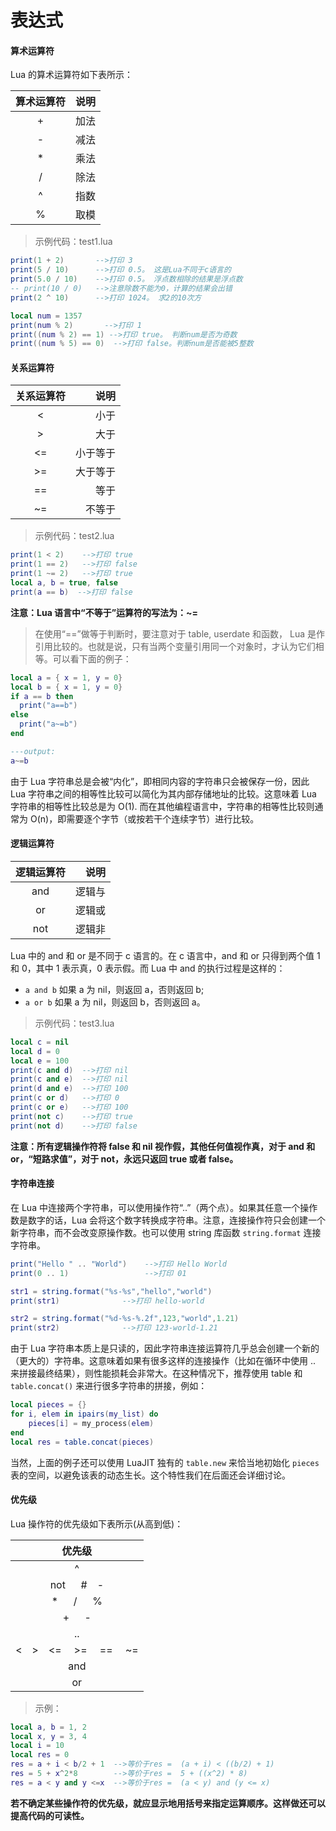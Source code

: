 # 表达式

#### 算术运算符

Lua 的算术运算符如下表所示：

| 算术运算符   | 说明   |
|:-----------:| -----:|
| + | 加法 |
| - | 减法 |
| * | 乘法 |
| / | 除法 |
| ^ | 指数 |
| % | 取模 |

> 示例代码：test1.lua

```lua
print(1 + 2)       -->打印 3
print(5 / 10)      -->打印 0.5。 这是Lua不同于c语言的
print(5.0 / 10)    -->打印 0.5。 浮点数相除的结果是浮点数
-- print(10 / 0)   -->注意除数不能为0，计算的结果会出错
print(2 ^ 10)      -->打印 1024。 求2的10次方

local num = 1357
print(num % 2)       -->打印 1
print((num % 2) == 1) -->打印 true。 判断num是否为奇数
print((num % 5) == 0)  -->打印 false。判断num是否能被5整数
```

#### 关系运算符

| 关系运算符   | 说明   |
|:-----------:| -----:|
|   <    | 小于     |
|   >    | 大于     |
|   <=   | 小于等于  |
|   >=   | 大于等于  |
|   ==   | 等于     |
|   ~=   | 不等于   |

> 示例代码：test2.lua

```lua
print(1 < 2)    -->打印 true
print(1 == 2)   -->打印 false
print(1 ~= 2)   -->打印 true
local a, b = true, false
print(a == b)  -->打印 false
```

**注意：Lua 语言中“不等于”运算符的写法为：~=**

> 在使用“==”做等于判断时，要注意对于 table, userdate 和函数， Lua 是作引用比较的。也就是说，只有当两个变量引用同一个对象时，才认为它们相等。可以看下面的例子：

```lua
local a = { x = 1, y = 0}
local b = { x = 1, y = 0}
if a == b then
  print("a==b")
else
  print("a~=b")
end

---output:
a~=b
```

由于 Lua 字符串总是会被“内化”，即相同内容的字符串只会被保存一份，因此 Lua 字符串之间的相等性比较可以简化为其内部存储地址的比较。这意味着 Lua 字符串的相等性比较总是为 O(1). 而在其他编程语言中，字符串的相等性比较则通常为 O(n)，即需要逐个字节（或按若干个连续字节）进行比较。

#### 逻辑运算符

| 逻辑运算符   | 说明  |
|:-----------:| ----:|
|   and   | 逻辑与    |
|   or    | 逻辑或    |
|   not   | 逻辑非    |

Lua 中的 and 和 or 是不同于 c 语言的。在 c 语言中，and 和 or 只得到两个值 1 和 0，其中 1 表示真，0 表示假。而 Lua 中 and 的执行过程是这样的：

- `a and b` 如果 a 为 nil，则返回 a，否则返回 b;
- `a or b` 如果 a 为 nil，则返回 b，否则返回 a。

> 示例代码：test3.lua

```lua
local c = nil
local d = 0
local e = 100
print(c and d)  -->打印 nil
print(c and e)  -->打印 nil
print(d and e)  -->打印 100
print(c or d)   -->打印 0
print(c or e)   -->打印 100
print(not c)    -->打印 true
print(not d)    -->打印 false
```

**注意：所有逻辑操作符将 false 和 nil 视作假，其他任何值视作真，对于 and 和 or，“短路求值”，对于 not，永远只返回 true 或者 false。**

#### 字符串连接

在 Lua 中连接两个字符串，可以使用操作符“..”（两个点）。如果其任意一个操作数是数字的话，Lua 会将这个数字转换成字符串。注意，连接操作符只会创建一个新字符串，而不会改变原操作数。也可以使用 string 库函数 `string.format` 连接字符串。

```lua
print("Hello " .. "World")    -->打印 Hello World
print(0 .. 1)                 -->打印 01

str1 = string.format("%s-%s","hello","world")
print(str1)              -->打印 hello-world

str2 = string.format("%d-%s-%.2f",123,"world",1.21)
print(str2)              -->打印 123-world-1.21
```

由于 Lua 字符串本质上是只读的，因此字符串连接运算符几乎总会创建一个新的（更大的）字符串。这意味着如果有很多这样的连接操作（比如在循环中使用 .. 来拼接最终结果），则性能损耗会非常大。在这种情况下，推荐使用 table 和 `table.concat()` 来进行很多字符串的拼接，例如：

```lua
local pieces = {}
for i, elem in ipairs(my_list) do
    pieces[i] = my_process(elem)
end
local res = table.concat(pieces)
```

当然，上面的例子还可以使用 LuaJIT 独有的 `table.new` 来恰当地初始化 `pieces` 表的空间，以避免该表的动态生长。这个特性我们在后面还会详细讨论。

#### 优先级

Lua 操作符的优先级如下表所示(从高到低)：

| 优先级      |
|:----------:|
|   ^        |
|   not &emsp; #&emsp;-  |
|   * &emsp; / &emsp; %    |
|   + &emsp; -      |
|   ..       |
|   <&emsp;>&emsp;<=&emsp; >= &emsp;==&emsp; ~=   |
|   and      |
|   or       |

> 示例：

```lua
local a, b = 1, 2
local x, y = 3, 4
local i = 10
local res = 0
res = a + i < b/2 + 1  -->等价于res =  (a + i) < ((b/2) + 1)
res = 5 + x^2*8        -->等价于res =  5 + ((x^2) * 8)
res = a < y and y <=x  -->等价于res =  (a < y) and (y <= x)
```

**若不确定某些操作符的优先级，就应显示地用括号来指定运算顺序。这样做还可以提高代码的可读性。**
